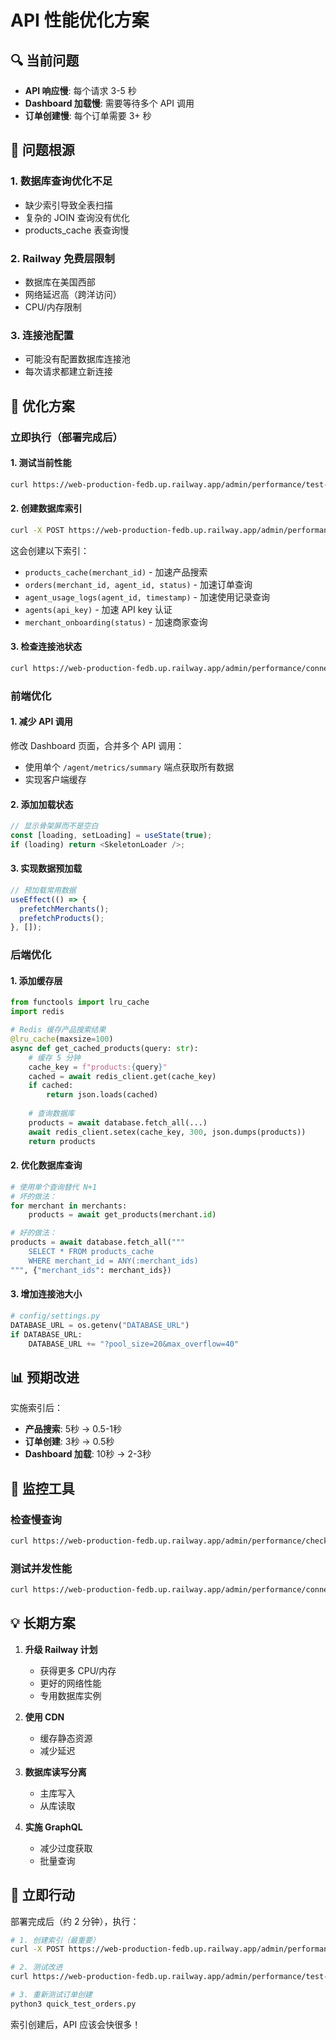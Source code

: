 # API 性能优化方案

## 🔍 当前问题

- **API 响应慢**: 每个请求 3-5 秒
- **Dashboard 加载慢**: 需要等待多个 API 调用
- **订单创建慢**: 每个订单需要 3+ 秒

## 🎯 问题根源

### 1. 数据库查询优化不足
- 缺少索引导致全表扫描
- 复杂的 JOIN 查询没有优化
- products_cache 表查询慢

### 2. Railway 免费层限制
- 数据库在美国西部
- 网络延迟高（跨洋访问）
- CPU/内存限制

### 3. 连接池配置
- 可能没有配置数据库连接池
- 每次请求都建立新连接

## 🚀 优化方案

### 立即执行（部署完成后）

#### 1. 测试当前性能
```bash
curl https://web-production-fedb.up.railway.app/admin/performance/test-db-connection
```

#### 2. 创建数据库索引
```bash
curl -X POST https://web-production-fedb.up.railway.app/admin/performance/create-indexes
```

这会创建以下索引：
- `products_cache(merchant_id)` - 加速产品搜索
- `orders(merchant_id, agent_id, status)` - 加速订单查询
- `agent_usage_logs(agent_id, timestamp)` - 加速使用记录查询
- `agents(api_key)` - 加速 API key 认证
- `merchant_onboarding(status)` - 加速商家查询

#### 3. 检查连接池状态
```bash
curl https://web-production-fedb.up.railway.app/admin/performance/connection-pool-status
```

### 前端优化

#### 1. 减少 API 调用
修改 Dashboard 页面，合并多个 API 调用：
- 使用单个 `/agent/metrics/summary` 端点获取所有数据
- 实现客户端缓存

#### 2. 添加加载状态
```typescript
// 显示骨架屏而不是空白
const [loading, setLoading] = useState(true);
if (loading) return <SkeletonLoader />;
```

#### 3. 实现数据预加载
```typescript
// 预加载常用数据
useEffect(() => {
  prefetchMerchants();
  prefetchProducts();
}, []);
```

### 后端优化

#### 1. 添加缓存层
```python
from functools import lru_cache
import redis

# Redis 缓存产品搜索结果
@lru_cache(maxsize=100)
async def get_cached_products(query: str):
    # 缓存 5 分钟
    cache_key = f"products:{query}"
    cached = await redis_client.get(cache_key)
    if cached:
        return json.loads(cached)
    
    # 查询数据库
    products = await database.fetch_all(...)
    await redis_client.setex(cache_key, 300, json.dumps(products))
    return products
```

#### 2. 优化数据库查询
```python
# 使用单个查询替代 N+1
# 坏的做法：
for merchant in merchants:
    products = await get_products(merchant.id)

# 好的做法：
products = await database.fetch_all("""
    SELECT * FROM products_cache 
    WHERE merchant_id = ANY(:merchant_ids)
""", {"merchant_ids": merchant_ids})
```

#### 3. 增加连接池大小
```python
# config/settings.py
DATABASE_URL = os.getenv("DATABASE_URL")
if DATABASE_URL:
    DATABASE_URL += "?pool_size=20&max_overflow=40"
```

## 📊 预期改进

实施索引后：
- **产品搜索**: 5秒 → 0.5-1秒
- **订单创建**: 3秒 → 0.5秒
- **Dashboard 加载**: 10秒 → 2-3秒

## 🔧 监控工具

### 检查慢查询
```bash
curl https://web-production-fedb.up.railway.app/admin/performance/check-slow-queries
```

### 测试并发性能
```bash
curl https://web-production-fedb.up.railway.app/admin/performance/connection-pool-status
```

## 💡 长期方案

1. **升级 Railway 计划**
   - 获得更多 CPU/内存
   - 更好的网络性能
   - 专用数据库实例

2. **使用 CDN**
   - 缓存静态资源
   - 减少延迟

3. **数据库读写分离**
   - 主库写入
   - 从库读取

4. **实施 GraphQL**
   - 减少过度获取
   - 批量查询

## 🎯 立即行动

部署完成后（约 2 分钟），执行：

```bash
# 1. 创建索引（最重要）
curl -X POST https://web-production-fedb.up.railway.app/admin/performance/create-indexes

# 2. 测试改进
curl https://web-production-fedb.up.railway.app/admin/performance/test-db-connection

# 3. 重新测试订单创建
python3 quick_test_orders.py
```

索引创建后，API 应该会快很多！

